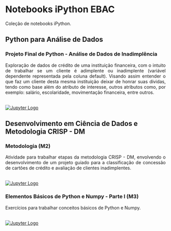 # Notebooks iPython EBAC
Coleção de notebooks iPython.

## Python para Análise de Dados

### Projeto Final de Python - Análise de Dados de Inadimplência
<div align="justify">
Exploração de dados de crédito de uma instituição financeira, com o intuito de trabalhar se um cliente é adimplente ou inadimplente (variável dependente representada pela coluna default). Visando assim entender o que faz um cliente desta mesma instituição deixar de honrar suas dívidas, tendo como base além do atributo de interesse, outros atributos como, por exemplo: salário, escolaridade, movimentação financeira, entre outros.
</div>
<br />

[![Jupyter Logo](https://img.shields.io/badge/Made%20with-Jupyter-orange?style=for-the-badge&logo=Jupyter)](https://github.com/liviapg/volta-zero/blob/main/Atividades_Ebac/Projeto_Final_Python_An%C3%A1lise_Dados_Inadimpl%C3%AAncia.ipynb)

## Desenvolvimento em Ciência de Dados e Metodologia CRISP - DM

### Metodologia (M2)
<div align="justify">
Atividade para trabalhar etapas da metodologia CRISP - DM, envolvendo o desenvolvimento de um projeto guiado para a classificação de concessão de cartões de crédito e avaliação de clientes inadimplentes.
</div>
<br />

[![Jupyter Logo](https://img.shields.io/badge/Made%20with-Jupyter-orange?style=for-the-badge&logo=Jupyter)](https://github.com/liviapg/volta-zero/blob/main/Atividades_Ebac/Projeto_01%20-%20Classifica%C3%A7%C3%A3o%20de%20cr%C3%A9dito.ipynb)

### Elementos Básicos de Python e Numpy - Parte I (M3)
<div align="justify">
Exercícios para trabalhar conceitos básicos de Python e Numpy.
</div>
<br />

[![Jupyter Logo](https://img.shields.io/badge/Made%20with-Jupyter-orange?style=for-the-badge&logo=Jupyter)](https://github.com/liviapg/volta-zero/blob/c20f904c2e3a46952ee96a54e72560244aaeb2af/Atividades_Ebac/Mod03_Ex01%20-%20Python%20basico.ipynb)